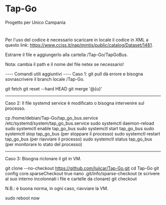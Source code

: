 # Tap-Go
Progetto per Unico Campania
#

Per l'uso del codice è necessario scaricare in locale il codice in XML a questo link: https://www.cciss.it/nap/mmtis/public/catalog/Dataset/1481.

Estrarre il file e aggiungerlo alla cartella /Tap-Go/TapGoBus.

Nota: cambia il path e il nome del file netex se necessario!



---- Comandi utili aggiuntivi ----
Caso 1: git pull dà errore e bisogna sovrascrivere il branch locale /Tap-Go.

git fetch
git reset --hard HEAD
git merge '@{u}'

--------

Caso 2: Il file systemd service è modificato o bisogna intervenire sul processo.

cp /home/debian/Tap-Go/tap_go_bus.service /etc/systemd/system/tap_go_bus.service
sudo systemctl daemon-reload
sudo systemctl enable tap_go_bus
sudo systemctl start tap_go_bus
sudo systemctl stop tap_go_bus (per stoppare il processo)
sudo systemctl restart tap_go_bus (per riavviare il processo)
sudo systemctl status tap_go_bus (per monitorare lo stato del processo)

--------

Caso 3: Bisogna riclonare il git in VM.

git clone --no-checkout https://github.com/luiicar/Tap-Go.git
cd Tap-Go
git config core.sparseCheckout true
nano .git/info/sparse-checkout (e scrivere al suo interno incolonnati i file e cartelle da clonare)
git checkout



N.B.: è buona norma, in ogni caso, riavviare la VM.

sudo reboot now